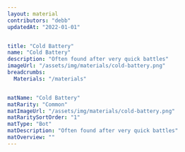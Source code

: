 ```yaml
---
layout: material
contributors: "debb"
updatedAt: "2022-01-01"


title: "Cold Battery"
name: "Cold Battery"
description: "Often found after very quick battles"
imageUrl: "/assets/img/materials/cold-battery.png"
breadcrumbs:
  Materials: "/materials"


matName: "Cold Battery"
matRarity: "Common"
matImageUrl: "/assets/img/materials/cold-battery.png"
matRaritySortOrder: "1"
matType: "Bot"
matDescription: "Often found after very quick battles"
matOverview: ""
---
```



